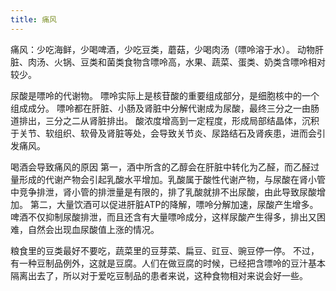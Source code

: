 ```yaml
---
title: 痛风
---
```


痛风：少吃海鲜，少喝啤酒，少吃豆类，蘑菇，少喝肉汤（嘌呤溶于水）。
动物肝脏、肉汤、火锅、豆类和菌类食物含嘌呤高，水果、蔬菜、蛋类、奶类含嘌呤相对较少。

尿酸是嘌呤的代谢物。
嘌呤实际上是核苷酸的重要组成部分，是细胞核中的一个组成成分。
嘌呤都在肝脏、小肠及肾脏中分解代谢成为尿酸，最终三分之一由肠道排出，三分之二从肾脏排出。
酸浓度增高到一定程度，形成局部结晶体，沉积于关节、软组织、软骨及肾脏等处，会导致关节炎、尿路结石及肾疾患，进而会引发痛风。

喝酒会导致痛风的原因
第一，酒中所含的乙醇会在肝脏中转化为乙醛，而乙醛过量形成的代谢产物会引起乳酸水平增加。乳酸属于酸性代谢产物，与尿酸在肾小管中竞争排泄，肾小管的排泄量是有限的，排了乳酸就排不出尿酸，由此导致尿酸增加。
第二，大量饮酒可以促进肝脏ATP的降解，嘌呤分解加速，尿酸产生增多。
啤酒不仅抑制尿酸排泄，而且还含有大量嘌呤成分，这样尿酸产生得多，排出又困难，自然会出现血尿酸值上涨的情况。

粮食里的豆类最好不要吃，蔬菜里的豆芽菜、扁豆、豇豆、豌豆停一停。
不过，有一种豆制品例外，这就是豆腐。人们在做豆腐的时候，已经把含嘌呤的豆汁基本隔离出去了，所以对于爱吃豆制品的患者来说，这种食物相对来说会好一些。
